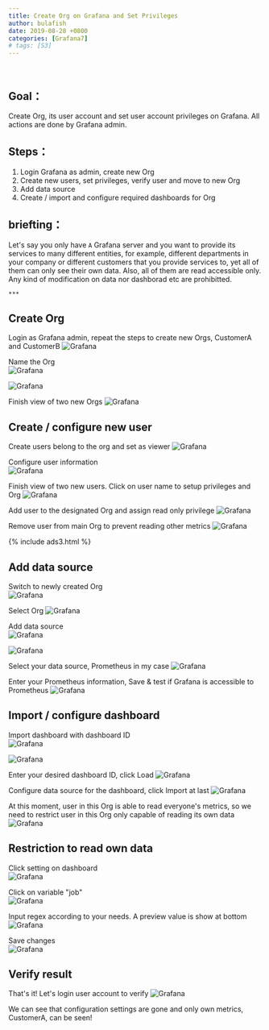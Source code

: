 ```yaml
---
title: Create Org on Grafana and Set Privileges
author: bulafish
date: 2019-08-28 +0800
categories: [Grafana7]
# tags: [S3]
---
```


<br>

## Goal：
Create Org, its user account and set user account privileges on Grafana.  All actions are done by Grafana admin.

## Steps：
1. Login Grafana as admin, create new Org
2. Create new users, set privileges, verify user and move to new Org
3. Add data source
4. Create / import and configure required dashboards for Org

## briefting：
Let's say you only have `A` Grafana server and you want to provide its services to many different entities, for example, different departments in your company or different customers that you provide services to, yet all of them can only see their own data.  Also, all of them are read accessible only.  Any kind of modification on data nor dashborad etc are prohibitted.

`***`

## Create Org
Login as Grafana admin, repeat the steps to create new Orgs, CustomerA and CustomerB
![Grafana](/assets/img/20200828001.png)

Name the Org<br>
![Grafana](/assets/img/20200828002.png)

![Grafana](/assets/img/20200828003.png)

Finish view of two new Orgs
![Grafana](/assets/img/20200828004.png)

## Create / configure new user
Create users belong to the org and set as viewer
![Grafana](/assets/img/20200828005.png)

Configure user information<br>
![Grafana](/assets/img/20200828006.png)

Finish view of two new users.  Click on user name to setup privileges and Org
![Grafana](/assets/img/20200828010.png)

Add user to the designated Org and assign read only privilege 
![Grafana](/assets/img/20200828011.png)

Remove user from main Org to prevent reading other metrics
![Grafana](/assets/img/20200828013.png)

{% include ads3.html %}

## Add data source
Switch to newly created Org<br>
![Grafana](/assets/img/20200828014.png)

Select Org
![Grafana](/assets/img/20200828015.png)

Add data source<br>
![Grafana](/assets/img/20200828016.png)

![Grafana](/assets/img/20200828018.png)

Select your data source, Prometheus in my case
![Grafana](/assets/img/20200828019.png)

Enter your Prometheus information, Save & test if Grafana is accessible to Prometheus
![Grafana](/assets/img/20200828020.png)

## Import / configure dashboard
Import dashboard with dashboard ID<br>
![Grafana](/assets/img/20200828021.png)

![Grafana](/assets/img/20200828023.png)

Enter your desired dashboard ID, click Load
![Grafana](/assets/img/20200828024.png)

Configure data source for the dashboard, click Import at last
![Grafana](/assets/img/20200828025.png)

At this moment, user in this Org is able to read everyone's metrics, so we need to restrict user in this Org only capable of reading its own data
![Grafana](/assets/img/20200828026.png)

## Restriction to read own data
Click setting on dashboard<br>
![Grafana](/assets/img/20200828027.png)

Click on variable "job"<br>
![Grafana](/assets/img/20200828028.png)

Input regex according to your needs.  A preview value is show at bottom
![Grafana](/assets/img/20200828029.png)

Save changes<br>
![Grafana](/assets/img/20200828031.png)
## Verify result
That's it!  Let's login user account to verify
![Grafana](/assets/img/20200828033.png)

We can see that configuration settings are gone and only own metrics, CustomerA, can be seen!